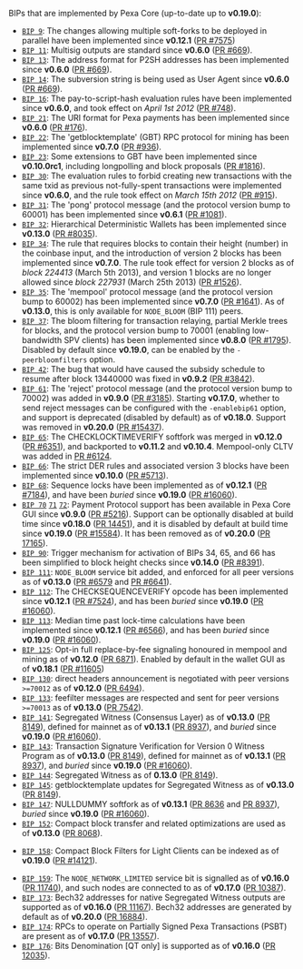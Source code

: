 BIPs that are implemented by Pexa Core (up-to-date up to **v0.19.0**):

* [`BIP 9`](https://github.com/pexa/bips/blob/master/bip-0009.mediawiki): The changes allowing multiple soft-forks to be deployed in parallel have been implemented since **v0.12.1**  ([PR #7575](https://github.com/pexa/core/pull/7575))
* [`BIP 11`](https://github.com/pexa/bips/blob/master/bip-0011.mediawiki): Multisig outputs are standard since **v0.6.0** ([PR #669](https://github.com/pexa/core/pull/669)).
* [`BIP 13`](https://github.com/pexa/bips/blob/master/bip-0013.mediawiki): The address format for P2SH addresses has been implemented since **v0.6.0** ([PR #669](https://github.com/pexa/core/pull/669)).
* [`BIP 14`](https://github.com/pexa/bips/blob/master/bip-0014.mediawiki): The subversion string is being used as User Agent since **v0.6.0** ([PR #669](https://github.com/pexa/core/pull/669)).
* [`BIP 16`](https://github.com/pexa/bips/blob/master/bip-0016.mediawiki): The pay-to-script-hash evaluation rules have been implemented since **v0.6.0**, and took effect on *April 1st 2012* ([PR #748](https://github.com/pexa/core/pull/748)).
* [`BIP 21`](https://github.com/pexa/bips/blob/master/bip-0021.mediawiki): The URI format for Pexa payments has been implemented since **v0.6.0** ([PR #176](https://github.com/pexa/core/pull/176)).
* [`BIP 22`](https://github.com/pexa/bips/blob/master/bip-0022.mediawiki): The 'getblocktemplate' (GBT) RPC protocol for mining has been implemented since **v0.7.0** ([PR #936](https://github.com/pexa/core/pull/936)).
* [`BIP 23`](https://github.com/pexa/bips/blob/master/bip-0023.mediawiki): Some extensions to GBT have been implemented since **v0.10.0rc1**, including longpolling and block proposals ([PR #1816](https://github.com/pexa/core/pull/1816)).
* [`BIP 30`](https://github.com/pexa/bips/blob/master/bip-0030.mediawiki): The evaluation rules to forbid creating new transactions with the same txid as previous not-fully-spent transactions were implemented since **v0.6.0**, and the rule took effect on *March 15th 2012* ([PR #915](https://github.com/pexa/core/pull/915)).
* [`BIP 31`](https://github.com/pexa/bips/blob/master/bip-0031.mediawiki): The 'pong' protocol message (and the protocol version bump to 60001) has been implemented since **v0.6.1** ([PR #1081](https://github.com/pexa/core/pull/1081)).
* [`BIP 32`](https://github.com/pexa/bips/blob/master/bip-0032.mediawiki): Hierarchical Deterministic Wallets has been implemented since **v0.13.0** ([PR #8035](https://github.com/pexa/core/pull/8035)).
* [`BIP 34`](https://github.com/pexa/bips/blob/master/bip-0034.mediawiki): The rule that requires blocks to contain their height (number) in the coinbase input, and the introduction of version 2 blocks has been implemented since **v0.7.0**. The rule took effect for version 2 blocks as of *block 224413* (March 5th 2013), and version 1 blocks are no longer allowed since *block 227931* (March 25th 2013) ([PR #1526](https://github.com/pexa/core/pull/1526)).
* [`BIP 35`](https://github.com/pexa/bips/blob/master/bip-0035.mediawiki): The 'mempool' protocol message (and the protocol version bump to 60002) has been implemented since **v0.7.0** ([PR #1641](https://github.com/pexa/core/pull/1641)). As of **v0.13.0**, this is only available for `NODE_BLOOM` (BIP 111) peers.
* [`BIP 37`](https://github.com/pexa/bips/blob/master/bip-0037.mediawiki): The bloom filtering for transaction relaying, partial Merkle trees for blocks, and the protocol version bump to 70001 (enabling low-bandwidth SPV clients) has been implemented since **v0.8.0** ([PR #1795](https://github.com/pexa/core/pull/1795)). Disabled by default since **v0.19.0**, can be enabled by the `-peerbloomfilters` option.
* [`BIP 42`](https://github.com/pexa/bips/blob/master/bip-0042.mediawiki): The bug that would have caused the subsidy schedule to resume after block 13440000 was fixed in **v0.9.2** ([PR #3842](https://github.com/pexa/core/pull/3842)).
* [`BIP 61`](https://github.com/pexa/bips/blob/master/bip-0061.mediawiki): The 'reject' protocol message (and the protocol version bump to 70002) was added in **v0.9.0** ([PR #3185](https://github.com/pexa/core/pull/3185)). Starting **v0.17.0**, whether to send reject messages can be configured with the `-enablebip61` option, and support is deprecated (disabled by default) as of **v0.18.0**. Support was removed in **v0.20.0** ([PR #15437](https://github.com/pexa/core/pull/15437)).
* [`BIP 65`](https://github.com/pexa/bips/blob/master/bip-0065.mediawiki): The CHECKLOCKTIMEVERIFY softfork was merged in **v0.12.0** ([PR #6351](https://github.com/pexa/core/pull/6351)), and backported to **v0.11.2** and **v0.10.4**. Mempool-only CLTV was added in [PR #6124](https://github.com/pexa/core/pull/6124).
* [`BIP 66`](https://github.com/pexa/bips/blob/master/bip-0066.mediawiki): The strict DER rules and associated version 3 blocks have been implemented since **v0.10.0** ([PR #5713](https://github.com/pexa/core/pull/5713)).
* [`BIP 68`](https://github.com/pexa/bips/blob/master/bip-0068.mediawiki): Sequence locks have been implemented as of **v0.12.1**  ([PR #7184](https://github.com/pexa/core/pull/7184)), and have been *buried* since **v0.19.0** ([PR #16060](https://github.com/pexa/core/pull/16060)).
* [`BIP 70`](https://github.com/pexa/bips/blob/master/bip-0070.mediawiki) [`71`](https://github.com/pexa/bips/blob/master/bip-0071.mediawiki) [`72`](https://github.com/pexa/bips/blob/master/bip-0072.mediawiki):
  Payment Protocol support has been available in Pexa Core GUI since **v0.9.0** ([PR #5216](https://github.com/pexa/core/pull/5216)).
  Support can be optionally disabled at build time since **v0.18.0** ([PR 14451](https://github.com/pexa/core/pull/14451)),
  and it is disabled by default at build time since **v0.19.0** ([PR #15584](https://github.com/pexa/core/pull/15584)).
  It has been removed as of **v0.20.0** ([PR 17165](https://github.com/pexa/core/pull/17165)).
* [`BIP 90`](https://github.com/pexa/bips/blob/master/bip-0090.mediawiki): Trigger mechanism for activation of BIPs 34, 65, and 66 has been simplified to block height checks since **v0.14.0** ([PR #8391](https://github.com/pexa/core/pull/8391)).
* [`BIP 111`](https://github.com/pexa/bips/blob/master/bip-0111.mediawiki): `NODE_BLOOM` service bit added, and enforced for all peer versions as of **v0.13.0** ([PR #6579](https://github.com/pexa/core/pull/6579) and [PR #6641](https://github.com/pexa/core/pull/6641)).
* [`BIP 112`](https://github.com/pexa/bips/blob/master/bip-0112.mediawiki): The CHECKSEQUENCEVERIFY opcode has been implemented since **v0.12.1** ([PR #7524](https://github.com/pexa/core/pull/7524)), and has been *buried* since **v0.19.0** ([PR #16060](https://github.com/pexa/core/pull/16060)).
* [`BIP 113`](https://github.com/pexa/bips/blob/master/bip-0113.mediawiki): Median time past lock-time calculations have been implemented since **v0.12.1** ([PR #6566](https://github.com/pexa/core/pull/6566)), and has been *buried* since **v0.19.0** ([PR #16060](https://github.com/pexa/core/pull/16060)).
* [`BIP 125`](https://github.com/pexa/bips/blob/master/bip-0125.mediawiki): Opt-in full replace-by-fee signaling honoured in mempool and mining as of **v0.12.0** ([PR 6871](https://github.com/pexa/core/pull/6871)). Enabled by default in the wallet GUI as of **v0.18.1** ([PR #11605](https://github.com/pexa/core/pull/11605))
* [`BIP 130`](https://github.com/pexa/bips/blob/master/bip-0130.mediawiki): direct headers announcement is negotiated with peer versions `>=70012` as of **v0.12.0** ([PR 6494](https://github.com/pexa/core/pull/6494)).
* [`BIP 133`](https://github.com/pexa/bips/blob/master/bip-0133.mediawiki): feefilter messages are respected and sent for peer versions `>=70013` as of **v0.13.0** ([PR 7542](https://github.com/pexa/core/pull/7542)).
* [`BIP 141`](https://github.com/pexa/bips/blob/master/bip-0141.mediawiki): Segregated Witness (Consensus Layer) as of **v0.13.0** ([PR 8149](https://github.com/pexa/core/pull/8149)), defined for mainnet as of **v0.13.1** ([PR 8937](https://github.com/pexa/core/pull/8937)), and *buried* since **v0.19.0** ([PR #16060](https://github.com/pexa/core/pull/16060)).
* [`BIP 143`](https://github.com/pexa/bips/blob/master/bip-0143.mediawiki): Transaction Signature Verification for Version 0 Witness Program as of **v0.13.0** ([PR 8149](https://github.com/pexa/core/pull/8149)), defined for mainnet as of **v0.13.1** ([PR 8937](https://github.com/pexa/core/pull/8937)), and *buried* since **v0.19.0** ([PR #16060](https://github.com/pexa/core/pull/16060)).
* [`BIP 144`](https://github.com/pexa/bips/blob/master/bip-0144.mediawiki): Segregated Witness as of **0.13.0** ([PR 8149](https://github.com/pexa/core/pull/8149)).
* [`BIP 145`](https://github.com/pexa/bips/blob/master/bip-0145.mediawiki): getblocktemplate updates for Segregated Witness as of **v0.13.0** ([PR 8149](https://github.com/pexa/core/pull/8149)).
* [`BIP 147`](https://github.com/pexa/bips/blob/master/bip-0147.mediawiki): NULLDUMMY softfork as of **v0.13.1** ([PR 8636](https://github.com/pexa/core/pull/8636) and [PR 8937](https://github.com/pexa/core/pull/8937)), *buried* since **v0.19.0** ([PR #16060](https://github.com/pexa/core/pull/16060)).
* [`BIP 152`](https://github.com/pexa/bips/blob/master/bip-0152.mediawiki): Compact block transfer and related optimizations are used as of **v0.13.0** ([PR 8068](https://github.com/pexa/core/pull/8068)).
- [`BIP 158`](https://github.com/pexa/bips/blob/master/bip-0158.mediawiki): Compact Block Filters for Light Clients can be indexed as of **v0.19.0** ([PR #14121](https://github.com/pexa/core/pull/14121)).
* [`BIP 159`](https://github.com/pexa/bips/blob/master/bip-0159.mediawiki): The `NODE_NETWORK_LIMITED` service bit is signalled as of **v0.16.0** ([PR 11740](https://github.com/pexa/core/pull/11740)), and such nodes are connected to as of **v0.17.0** ([PR 10387](https://github.com/pexa/core/pull/10387)).
* [`BIP 173`](https://github.com/pexa/bips/blob/master/bip-0173.mediawiki): Bech32 addresses for native Segregated Witness outputs are supported as of **v0.16.0** ([PR 11167](https://github.com/pexa/core/pull/11167)). Bech32 addresses are generated by default as of **v0.20.0** ([PR 16884](https://github.com/pexa/core/pull/16884)).
* [`BIP 174`](https://github.com/pexa/bips/blob/master/bip-0174.mediawiki): RPCs to operate on Partially Signed Pexa Transactions (PSBT) are present as of **v0.17.0** ([PR 13557](https://github.com/pexa/core/pull/13557)).
* [`BIP 176`](https://github.com/pexa/bips/blob/master/bip-0176.mediawiki): Bits Denomination [QT only] is supported as of **v0.16.0** ([PR 12035](https://github.com/pexa/core/pull/12035)).
